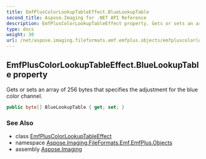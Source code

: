 ```yaml
---
title: EmfPlusColorLookupTableEffect.BlueLookupTable
second_title: Aspose.Imaging for .NET API Reference
description: EmfPlusColorLookupTableEffect property. Gets or sets an array of 256 bytes that specifies the adjustment for the blue color channel
type: docs
weight: 30
url: /net/aspose.imaging.fileformats.emf.emfplus.objects/emfpluscolorlookuptableeffect/bluelookuptable/
---
```

## EmfPlusColorLookupTableEffect.BlueLookupTable property

Gets or sets an array of 256 bytes that specifies the adjustment for the blue color channel.

```csharp
public byte[] BlueLookupTable { get; set; }
```

### See Also

* class [EmfPlusColorLookupTableEffect](../)
* namespace [Aspose.Imaging.FileFormats.Emf.EmfPlus.Objects](../../emfpluscolorlookuptableeffect/)
* assembly [Aspose.Imaging](../../../)


